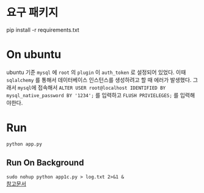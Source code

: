 # 요구 패키지
pip install -r requirements.txt

# On ubuntu
ubuntu 기준 `mysql` 에 `root` 의 `plugin` 이  `auth_token` 로 설정되어 있었다.
이때 `sqlalchemy` 를 통해서 데이터베이스 인스턴스를 생성하려고 할 때 에러가 발생했다.
그래서 `mysql`에 접속해서 `ALTER USER root@localhost IDENTIFIED BY mysql_native_password BY '1234';` 를 입력하고 `FLUSH PRIVIELEGES;` 를 입력해야한다.

# Run
`python app.py`
 
## Run On Background
`sudo nohup python app1c.py > log.txt 2>&1 &`  
[참고문서](https://stackoverflow.com/questions/36465899/how-to-run-flask-server-in-the-background?rq=1)
